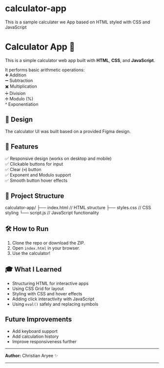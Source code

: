 # calculator-app
This is a sample calculater we App based on HTML styled with CSS and JavaScript 
# Calculator App 🧮

This is a simple calculator web app built with **HTML**, **CSS**, and **JavaScript**.

It performs basic arithmetic operations:  
➕ Addition  
➖ Subtraction  
✖️ Multiplication  
➗ Division  
➗ Modulo (%)  
^ Exponentiation  

## 🎨 Design

The calculator UI was built based on a provided Figma design.

## 🚀 Features

✅ Responsive design (works on desktop and mobile)  
✅ Clickable buttons for input  
✅ Clear (`⌫`) button  
✅ Exponent and Modulo support  
✅ Smooth button hover effects  

## 📂 Project Structure

calculator-app/
├── index.html // HTML structure
├── styles.css // CSS styling
└── script.js // JavaScript functionality




## 🛠️ How to Run

1. Clone the repo or download the ZIP.
2. Open `index.html` in your browser.
3. Use the calculator!

## 🎓 What I Learned

- Structuring HTML for interactive apps  
- Using CSS Grid for layout  
- Styling with CSS and hover effects  
- Adding click interactivity with JavaScript  
- Using `eval()` safely and replacing symbols  

## Future Improvements

- Add keyboard support  
- Add calculation history  
- Improve responsiveness further  

---

**Author:** Christian Aryee ✨

---



